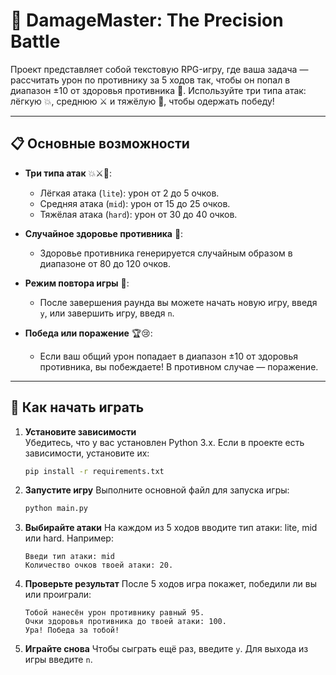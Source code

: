 # 🎯 DamageMaster: The Precision Battle

Проект представляет собой текстовую RPG-игру, где ваша задача — рассчитать урон по противнику за 5 ходов так, чтобы он попал в диапазон ±10 от здоровья противника 🎯. Используйте три типа атак: лёгкую 💥, среднюю ⚔️ и тяжёлую 🚀, чтобы одержать победу!

---

## 📋 Основные возможности

- **Три типа атак** 💥⚔️🚀:
  - Лёгкая атака (`lite`): урон от 2 до 5 очков.
  - Средняя атака (`mid`): урон от 15 до 25 очков.
  - Тяжёлая атака (`hard`): урон от 30 до 40 очков.

- **Случайное здоровье противника** 🎲:
  - Здоровье противника генерируется случайным образом в диапазоне от 80 до 120 очков.

- **Режим повтора игры** 🔁:
  - После завершения раунда вы можете начать новую игру, введя `y`, или завершить игру, введя `n`.

- **Победа или поражение** 🏆😢:
  - Если ваш общий урон попадает в диапазон ±10 от здоровья противника, вы побеждаете! В противном случае — поражение.

---

## 🚀 Как начать играть

1. **Установите зависимости**  
   Убедитесь, что у вас установлен Python 3.x. Если в проекте есть зависимости, установите их:
   ```bash
   pip install -r requirements.txt
   ```
2. **Запустите игру**
    Выполните основной файл для запуска игры:
    ```bash
    python main.py
    ```
3. **Выбирайте атаки**
    На каждом из 5 ходов вводите тип атаки: lite, mid или hard. Например:
    ```plaintext
    Введи тип атаки: mid
    Количество очков твоей атаки: 20.
    ```
4. **Проверьте результат**
    После 5 ходов игра покажет, победили ли вы или проиграли:
    ```plaintext
    Тобой нанесён урон противнику равный 95.
    Очки здоровья противника до твоей атаки: 100.
    Ура! Победа за тобой!
    ```
5. **Играйте снова**
    Чтобы сыграть ещё раз, введите ```y```. Для выхода из игры введите ```n```.
